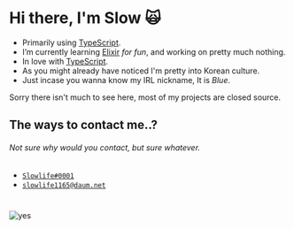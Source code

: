 # Hi there, I'm Slow 🙀

- Primarily using [TypeScript](https://www.typescriptlang.org).
- I’m currently learning [Elixir](https://elixir-lang.org) *for fun*, and working on pretty much nothing.
- In love with [TypeScript](https://www.typescriptlang.org).
- As you might already have noticed I'm pretty into Korean culture.
- Just incase you wanna know my IRL nickname, It is *Blue*.

Sorry there isn't much to see here, most of my projects are closed source.

## The ways to contact me..?
###### Not sure why would you contact, but sure whatever.

- <a href="https://discord.com/users/374905512661221377">`Slowlife#0001`</a>
- <a href="mailto:slowlife1165@daum.net">`slowlife1165@daum.net`</a>

#

![yes](https://i.imgur.com/FaTsvPu.gif)
